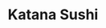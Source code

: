 ---
layout: place
title: "Katana Sushi"
permalink: /virginia/midlothian/katana-sushi.html
stateAbbr: VA
stateName: Virginia
cityName: Midlothian
seo:
  name: "Katana Sushi"
  type: Restaurant
  links: https://www.facebook.com/MidlothianKatanaSushi?ref=hl
description: "Katana Sushi serves delicious sushi in Midlothian, Virginia. Try fresh Japanese dishes for a great dining experience. Available for takeout, lunch, and dinner."
place_id: ChIJZUoZKgFusYkRmqxeJ-J-Cp0
photos:
  - name: >-
      places/ChIJZUoZKgFusYkRmqxeJ-J-Cp0/photos/AeeoHcLAQSiG6_sfxpblVQXW4-IeFYEXPogTLyzHxuJuA-lRTQ-GHm5mNYxx0fFNHU4z5l4OcdM5LqKJUzT9ajUiQl97RJfFAWi6dIVYtg2XqRCVuIXltrt4wSWAkYEnDGVXdvHjpWDC4hv4Sy_Oxyn2_2WQqiRt0HChxBL9OY-m5fLVn0TiRzhmZiTYnDDs7DXw9T7_nnhENF_79uHrnAelPOu06qWKBoY17x1xlV7L1sm6cPrH26876Icko5d2bd0ZY3mE-wgNdSiLzuvTBI3oKJcQE4x7_BUb4r4PrSqV-W0URQ
    widthPx: 2048
    heightPx: 1536
    authorAttributions:
      - displayName: Katana Sushi
        uri: https://maps.google.com/maps/contrib/118028301919190790309
        photoUri: >-
          https://lh3.googleusercontent.com/a/ACg8ocL4crhyavkkeCGBaLz0Xj8UH39Y8oD_XOG1onSKAlAVTvD1PA=s100-p-k-no-mo
    flagContentUri: >-
      https://www.google.com/local/imagery/report/?cb_client=maps_api_places.places_api&image_key=!1e10!2sAF1QipPc8oY2J6izKfln_qWaHiC064XSgVt-evRtn8Dz&hl=en-US
    googleMapsUri: >-
      https://www.google.com/maps/place//data=!3m4!1e2!3m2!1sAF1QipPc8oY2J6izKfln_qWaHiC064XSgVt-evRtn8Dz!2e10!4m2!3m1!1s0x89b16e012a194a65:0x9d0a7ee2275eac9a
  - name: >-
      places/ChIJZUoZKgFusYkRmqxeJ-J-Cp0/photos/AeeoHcLdIjkiKFe1CiOpQck0XXIjaTddZmoC4eUnXC3ATQcxerialmDDrA6458SOIC-mGu_7YofIUew6Ejn-z_-X9aIN3sxIxtMVM94m7RteqOxBQvq_zBWcbAKv-pH1kDU9qyJTfqh9Ai4MOJxYlwqZsIT15rJ2irKXHqVRlVUKGSx62AlrZYEVLnnmvCVKci1OhTDqu2R3yDrAfAFTgKLlVHaejabXoNx6V1SQVNQzuxMmvLG_wAQSJOm8MLM14MjPq5BzcasDrdhxYwjTdi-WeEgEGLGy7sC_gL0kqOkk747S-amS6p2BIC6kDPUhynIxskeH1AJecSpr1KBWJ2Iezg9CVHtFNrqPXROgJfu2EuTDeLnsqLNvf1lvfmItwaUZgUuo9Kv9nzEX-ksBJ1gck-xCnY0elaeb6IItO7foea_3D3PIPqfaJHGU94gz4RKV
    widthPx: 4000
    heightPx: 1848
    authorAttributions:
      - displayName: Alfred
        uri: https://maps.google.com/maps/contrib/100223626666596942245
        photoUri: >-
          https://lh3.googleusercontent.com/a-/ALV-UjU-wDyQBer5dfRNoz6V6mtyzl0HWUG4AOxXXWgUOXqDLRsWfc01CQ=s100-p-k-no-mo
    flagContentUri: >-
      https://www.google.com/local/imagery/report/?cb_client=maps_api_places.places_api&image_key=!1e10!2sCIABIhAA3ilWdRhOzGf5sT8AA_wo&hl=en-US
    googleMapsUri: >-
      https://www.google.com/maps/place//data=!3m4!1e2!3m2!1sCIABIhAA3ilWdRhOzGf5sT8AA_wo!2e10!4m2!3m1!1s0x89b16e012a194a65:0x9d0a7ee2275eac9a
  - name: >-
      places/ChIJZUoZKgFusYkRmqxeJ-J-Cp0/photos/AeeoHcKLuGLVweTyAihkLHvxh6aBbAVLsHbA7II8kq1hMjxm8UEyA3i23SgTQ4EVuN5Av2G4N3eDxGgLBQ5L6CnNwukEPIyCZNEgjG22ZZ-VoxPQakdDmbTrnZVle95EAcERdPyAfhQtNughslJZ-XVweFdgU74Ztk4fSjbCHlw23QGggCIJX-aAm5JFYLGNO8oTVknjnW8g4HjcMVSh09eN5pCsu0e_aidaCMwWSblRO66i6TjEb9ln__LthVdDny_leO-vlFRDZXvo0RAsoDjZSwTivS9a6NEKb10vG_725Ba4a_2n1rAaMVFsPqaT0wf3JCvD3Ohe_Aq0N-xM1zZ_TCbAspI6gfQs9D2jRR8k-m7-E24cCniggqwvR0bIvMIXzDd1CR9hdPcRLSWdpBfsyj21GTqdAj2-2loCqV8PWqOQ2A
    widthPx: 4800
    heightPx: 3599
    authorAttributions:
      - displayName: Alexander “Iskander” Kraftsoff
        uri: https://maps.google.com/maps/contrib/113156511107574928311
        photoUri: >-
          https://lh3.googleusercontent.com/a-/ALV-UjUukAsJpQN9i_hDf3YeCvR59i3IgozUxiPPHQfS07FZ16mO8bWE=s100-p-k-no-mo
    flagContentUri: >-
      https://www.google.com/local/imagery/report/?cb_client=maps_api_places.places_api&image_key=!1e10!2sCIHM0ogKEICAgMDgx4vFBQ&hl=en-US
    googleMapsUri: >-
      https://www.google.com/maps/place//data=!3m4!1e2!3m2!1sCIHM0ogKEICAgMDgx4vFBQ!2e10!4m2!3m1!1s0x89b16e012a194a65:0x9d0a7ee2275eac9a
  - name: >-
      places/ChIJZUoZKgFusYkRmqxeJ-J-Cp0/photos/AeeoHcIFWsEve_pNgDPj8EkEEYsus68PH-hAqme_Ip22RouxhCRHdib9J-sjfeaeMppf2lYIj-ZiwdCO-0cFVRzITjvno6Uk7whMZccj6ho_oQxhoueZaMaTgGJ-EaOBemHD2-3vqQN39NG_NKqxT9pKYmO9E_fhYBOAef-uQkIIREAr0Kop8RWNbTvsHPqV1IndXNf-G5rYk5W-vZ3OBJWFoSBBPjqlQg7ZDabIFcoZb3FQtiLm1vk2zktGV112wUyz4dUPka6_FlNUDnt0apAIx98jFzIlepixAwjsDqg-WuWlNNHBnJ8Ol7mYHJqAguWT98WIaWDP1MVYIjdouvYcu6mtx9p0rWf8H-salUJiMwFJVd2uWpSRIxDI0H6ht9Io9wvvNjbMRceGjtXH7KB67szrHYRXsg8uWu6nj8lVqOc
    widthPx: 3024
    heightPx: 4032
    authorAttributions:
      - displayName: Donald
        uri: https://maps.google.com/maps/contrib/113304698156837750838
        photoUri: >-
          https://lh3.googleusercontent.com/a/ACg8ocKhMAI5buDzymCj8JRpKj3emKDRcI0EgRI80V9nvty5LbqwIA=s100-p-k-no-mo
    flagContentUri: >-
      https://www.google.com/local/imagery/report/?cb_client=maps_api_places.places_api&image_key=!1e10!2sCIHM0ogKEICAgIDPxvWBeA&hl=en-US
    googleMapsUri: >-
      https://www.google.com/maps/place//data=!3m4!1e2!3m2!1sCIHM0ogKEICAgIDPxvWBeA!2e10!4m2!3m1!1s0x89b16e012a194a65:0x9d0a7ee2275eac9a
  - name: >-
      places/ChIJZUoZKgFusYkRmqxeJ-J-Cp0/photos/AeeoHcJE06Nf1LV39UvXf8xsMzFtDOIDUg1aRbV7Rc-CkQ7BT4XGzFhSX3AfB4tUs3Z1KCaFo5ohDd37FZ6VZJGQijrXG2jqGW_avu0IkmnbQPk4OND8eW7r_NlJ7t5QFRjRDiMbMMAd0fjhXqhXcvJCAOx7AhP-dMfNtCj9dGLfl8PCbCZwwB_GYgSyZgWFn2cb44GJNMWgRiYFmfjrlB4iDC1SLjA_tRax0AdJL5mF8mj-dbjOeH_9-TrmgeJlpch2YuhAZLh8OQfoPi8rSutIXF-u6gX8rqYAA8oTYHmidPkfIxAaDgLqULQz014qT6KKXmRDukV-AWGhT5V1QwBedLGJ3nfSErSwAVBafmoT2xkpA5hTCCJ6aQinyMqXtjt1Z3r_hqf8UEWvvzyiopCVAW3bfKx3fNwDTbdzhiT88F3GDg
    widthPx: 4000
    heightPx: 3000
    authorAttributions:
      - displayName: Foto Fern
        uri: https://maps.google.com/maps/contrib/103816232673562443623
        photoUri: >-
          https://lh3.googleusercontent.com/a-/ALV-UjVBDby4Q5oFrFJ29O7HkDAznJT4yei83OOCEcQ6xGWre1JBfCqykg=s100-p-k-no-mo
    flagContentUri: >-
      https://www.google.com/local/imagery/report/?cb_client=maps_api_places.places_api&image_key=!1e10!2sCIHM0ogKEICAgIDp_ZTQAQ&hl=en-US
    googleMapsUri: >-
      https://www.google.com/maps/place//data=!3m4!1e2!3m2!1sCIHM0ogKEICAgIDp_ZTQAQ!2e10!4m2!3m1!1s0x89b16e012a194a65:0x9d0a7ee2275eac9a
  - name: >-
      places/ChIJZUoZKgFusYkRmqxeJ-J-Cp0/photos/AeeoHcJjlqCu5RZQ3LaFDOdc_cu7mUHnBJ3PSBJ1jm4s-eERxKh42bRjdEP75jN4NHu2-25HoCjhf76NDxzEtJ-MbEV9MI3fx-aSKKHQDulux-sw86otRjS9vylf-wzf7a5XovZGigWBCF5u7mBHZxoemSqkUoyEgT127uHh7xaBV3i410GqHu7Gq0DxYL3Py4LBWvDQQpyqs7DrX8AokhDwRZqMT5AWybQXl2Pbj3MPafFgNDqOA1Y6eKzTP5stxLlOcdDW8xO5Guq_QOcGLO7noHrP94I-IBhJOXTgvop6Qll7t1ysN1o3BHTLQcOzAhByZMxUGVZDbIYISlZWgaJuvDqCLdwojRU9VCnZ1yt1wqP86dJ7OPqZHJ-kQaoHtF8YxuMbv8nxOtI2gCaAWxkuF8BYJCaXbuRsTgF_gV4x_esju4lH
    widthPx: 4000
    heightPx: 3000
    authorAttributions:
      - displayName: Foto Fern
        uri: https://maps.google.com/maps/contrib/103816232673562443623
        photoUri: >-
          https://lh3.googleusercontent.com/a-/ALV-UjVBDby4Q5oFrFJ29O7HkDAznJT4yei83OOCEcQ6xGWre1JBfCqykg=s100-p-k-no-mo
    flagContentUri: >-
      https://www.google.com/local/imagery/report/?cb_client=maps_api_places.places_api&image_key=!1e10!2sCIHM0ogKEICAgIDp_ZTQgQE&hl=en-US
    googleMapsUri: >-
      https://www.google.com/maps/place//data=!3m4!1e2!3m2!1sCIHM0ogKEICAgIDp_ZTQgQE!2e10!4m2!3m1!1s0x89b16e012a194a65:0x9d0a7ee2275eac9a
  - name: >-
      places/ChIJZUoZKgFusYkRmqxeJ-J-Cp0/photos/AeeoHcJnIky2K7BR0F0hA7EkRLMDqVQ6aBkow8E4YT-XvI1CgEjh6WNpnASmgwrq-nhGotLUnWinpR3Kfci2E4PUcjE2fzmWvYdNeDtL6iLkO5HLXgD4QApVtaPa-GQxImHdh6s7VeHAARP4FTyaMjeGfqfeoU7eXhxLcD5cOmC_jz_ZWhkadEFmh1lh7nNSQ8GmqH7SwpQ66GYjCInLexGp_ClbNp8IfJVtvoZXd_ghpAEyxdHXq1kEfuSXoYmmgM4I0Vg34r3U-obgscvZZ9u4xWHdwhHb9FxwW6RYRvv0V8MVPbW7mxFf_wkF57gvitGiBc8VT87BcRzAO-eNJRHjoCPOYWnmj-ogB5te2LUT2P-aHJWSPs9H7TbXowUdfLjd4xsVFIm35wKM_ZMUaCs4ZvTCsIoo8b6mqEl7retWMEA
    widthPx: 3000
    heightPx: 4000
    authorAttributions:
      - displayName: Mrs Hod
        uri: https://maps.google.com/maps/contrib/101857390387726618523
        photoUri: >-
          https://lh3.googleusercontent.com/a-/ALV-UjU16oQ57QII1-hUonGZ6Z867Zz2c2f90YCcJP273r9EK6v3mbs=s100-p-k-no-mo
    flagContentUri: >-
      https://www.google.com/local/imagery/report/?cb_client=maps_api_places.places_api&image_key=!1e10!2sCIHM0ogKEICAgIDx3cmZOw&hl=en-US
    googleMapsUri: >-
      https://www.google.com/maps/place//data=!3m4!1e2!3m2!1sCIHM0ogKEICAgIDx3cmZOw!2e10!4m2!3m1!1s0x89b16e012a194a65:0x9d0a7ee2275eac9a
  - name: >-
      places/ChIJZUoZKgFusYkRmqxeJ-J-Cp0/photos/AeeoHcIoHa_5hZPNWCeqYLrwM7ilpSeY755YnF0odCY9xkjs9FGbPVeitI4Mut4G8Cxwhfs9Ug5_G1f9FwR0IPJRtlSEI3sbLLvMOywj2Jc20uabEHnTO2NwPZA_HrNjlcMQYOgO3m-fj1DmoUa2uR_xgeUAEXNvsMUx-0WTV-h064Tk1pSJyo1Fiay56C6BE3A50g2od-anzPMCZUVjdXKSXjZhBC29FmnYjFomc_-1wZl4O9gqTgaELOj6srNDbc-dxX6gc-dXaHVVpxi6rf5N5k5M30Ak4dtNoQxvcujdh6iJOFSO_93CZIqdtJrIXbfRM7Q8-KtNSYvdwWyvTxzbj_0NMLUYAhJm2CtAdH5BwRoIn8M4jqLpeZLaN3wOB6Oos0q_bhKK_qNGXEi7wv1NagddnwmXyaLqkIYN_Kzqj-A
    widthPx: 4032
    heightPx: 3024
    authorAttributions:
      - displayName: Beau Dudiez
        uri: https://maps.google.com/maps/contrib/102260930227369336442
        photoUri: >-
          https://lh3.googleusercontent.com/a/ACg8ocLq3oA34PCn8Y3jqiBxvACRP86n65M0tu2DqEL35OXg8e6mbQ=s100-p-k-no-mo
    flagContentUri: >-
      https://www.google.com/local/imagery/report/?cb_client=maps_api_places.places_api&image_key=!1e10!2sCIHM0ogKEICAgIDmyuLbTQ&hl=en-US
    googleMapsUri: >-
      https://www.google.com/maps/place//data=!3m4!1e2!3m2!1sCIHM0ogKEICAgIDmyuLbTQ!2e10!4m2!3m1!1s0x89b16e012a194a65:0x9d0a7ee2275eac9a
  - name: >-
      places/ChIJZUoZKgFusYkRmqxeJ-J-Cp0/photos/AeeoHcLmkf2KzgXDSZnsJ8uEuOe3wojTVMVlFUmTctz82PRa_3rLS2jvPRdxUcWZoNZH8HPa2gdXr54zu2A8Ybz6PPhnoDWvIF_TCk4nMthNZ6H2hAamQXl2-HjBsNZtuka-KB5NMaT-X-UqKSx6c9EnjW7qKS6AgJHVyWLMZj2ezErDOwF2WvlX7HDrJogXvW9AXDMfmHhxgmFGMDPtiNatXcgH3c1gyhXOzPH3QQz9AmOv1AFIpRVNuNsFE21Qxjqa3p7cPL82PIW4GZzcbJ5nM49naIsWu95c-lSXqxoMDm7FnuzwljtQT0c3j6O-LC9ujMcA3I2888rzMrIyZkKgXroyT-m52-6HEIEF19SqQDjX_vM9uCYgiidcORdzvA7ZMIcMMtI2TLvXLTf5v0L7vwqFfofVhL1KbGAe5fMgRjebCQ
    widthPx: 4080
    heightPx: 3072
    authorAttributions:
      - displayName: bruce hoang
        uri: https://maps.google.com/maps/contrib/101508111928725505280
        photoUri: >-
          https://lh3.googleusercontent.com/a-/ALV-UjUSmyLuI3a1p5_1Be1XMC0sZR9B6gGh-UN7hC83ZNjgC6-dK-PAMg=s100-p-k-no-mo
    flagContentUri: >-
      https://www.google.com/local/imagery/report/?cb_client=maps_api_places.places_api&image_key=!1e10!2sCIHM0ogKEICAgIC32eaQBw&hl=en-US
    googleMapsUri: >-
      https://www.google.com/maps/place//data=!3m4!1e2!3m2!1sCIHM0ogKEICAgIC32eaQBw!2e10!4m2!3m1!1s0x89b16e012a194a65:0x9d0a7ee2275eac9a
  - name: >-
      places/ChIJZUoZKgFusYkRmqxeJ-J-Cp0/photos/AeeoHcI9FT8Dv9rVXctz_AvCeOCq87iCZZsMw1TB-TQvTB2DZOiON_mfQiQfXp-B5mUTR_x3zDZkMlXYFyxUm1DbR4VcbnftypvUQmXHAgYhZx_dk_4Q3WRpFgheGEmeiEBtQ-TGOZMrAxeXK-_S6FO5JUAghxokM0b5WzLqY3g_HMreFRFBALL_NwFM7JpxRhqDZLZn42LuyVBiqGqxeGt6JZyDtqPeSVNAw1Z0HLC8qdvcuW4rMn2si0N9rfzP_ofE9kYZqJV7yV-r_k2s_KzSH7lzxbqHEIpZYlKD03vPzlhvvq4PGCbR_54We7-jLvu1CA8rgvQLK1jDPklv_UYpw1dC4CCcv2Yu6NI1mAgqCu-0NanlGJM8wBNyu50_Ah2YLN1I0zLm3w_PcOA7_94I3TGhM6haLHDxlbsre0C3Qk8
    widthPx: 3266
    heightPx: 4354
    authorAttributions:
      - displayName: Jamie Dettmer
        uri: https://maps.google.com/maps/contrib/100485118400408274420
        photoUri: >-
          https://lh3.googleusercontent.com/a/ACg8ocIxGRVL0oOwV0qX9xpo7mECi_0TmpWgGZWpt9JGeQ1QULcE0A=s100-p-k-no-mo
    flagContentUri: >-
      https://www.google.com/local/imagery/report/?cb_client=maps_api_places.places_api&image_key=!1e10!2sCIHM0ogKEICAgICu7LOQEw&hl=en-US
    googleMapsUri: >-
      https://www.google.com/maps/place//data=!3m4!1e2!3m2!1sCIHM0ogKEICAgICu7LOQEw!2e10!4m2!3m1!1s0x89b16e012a194a65:0x9d0a7ee2275eac9a
address: 13825 Village Place Dr, Midlothian, VA 23114, USA
street: 13825 Village Place Dr
city: Midlothian
state: VA
zip: '23114'
country: USA
neighborhood: Charter Colony
latitude: '37.503531'
longitude: '-77.656521'
accessibility_options:
  wheelchairAccessibleParking: true
  wheelchairAccessibleEntrance: true
  wheelchairAccessibleRestroom: true
  wheelchairAccessibleSeating: true
business_status: OPERATIONAL
name: Katana Sushi
google_maps_links:
  directionsUri: >-
    https://www.google.com/maps/dir//''/data=!4m7!4m6!1m1!4e2!1m2!1m1!1s0x89b16e012a194a65:0x9d0a7ee2275eac9a!3e0
  placeUri: https://maps.google.com/?cid=11315996523510017178
  writeAReviewUri: >-
    https://www.google.com/maps/place//data=!4m3!3m2!1s0x89b16e012a194a65:0x9d0a7ee2275eac9a!12e1
  reviewsUri: >-
    https://www.google.com/maps/place//data=!4m4!3m3!1s0x89b16e012a194a65:0x9d0a7ee2275eac9a!9m1!1b1
  photosUri: >-
    https://www.google.com/maps/place//data=!4m3!3m2!1s0x89b16e012a194a65:0x9d0a7ee2275eac9a!10e5
primary_type: Sushi Restaurant
opening_hours:
  regular: null
  current: null
secondary_opening_hours:
  regular:
    weekdayDescriptions: null
    type: null
  current:
    weekdayDescriptions: null
    type: null
phone: (804) 893-4787
price_level: PRICE_LEVEL_MODERATE
price_range: $20 &ndash; $30
rating: '4.8'
rating_count: 0
website: https://www.facebook.com/MidlothianKatanaSushi?ref=hl
reviews:
  - name: >-
      places/ChIJZUoZKgFusYkRmqxeJ-J-Cp0/reviews/ChZDSUhNMG9nS0VJQ0FnSURQcHB5ZmVREAE
    relativePublishTimeDescription: 4 months ago
    rating: 5
    text:
      text: >-
        I recently visited this sushi restaurant after seeing it ranked 31st on
        Yelp, and I have to say, it absolutely lived up to the hype! The sushi
        was incredibly fresh, with no fishy odor at all, and the slices were
        thick and satisfying. The owner is not only friendly but also clearly
        hardworking, making sure everything runs smoothly.


        What really stood out was the unique touch of using purple rice instead
        of the usual white rice, which added an interesting flavor and made the
        sushi even more memorable. The prices are very affordable for the
        quality of food you get, which is a huge plus. I’ll definitely be
        returning with my family soon! ❤️❤️
      languageCode: en
    originalText:
      text: >-
        I recently visited this sushi restaurant after seeing it ranked 31st on
        Yelp, and I have to say, it absolutely lived up to the hype! The sushi
        was incredibly fresh, with no fishy odor at all, and the slices were
        thick and satisfying. The owner is not only friendly but also clearly
        hardworking, making sure everything runs smoothly.


        What really stood out was the unique touch of using purple rice instead
        of the usual white rice, which added an interesting flavor and made the
        sushi even more memorable. The prices are very affordable for the
        quality of food you get, which is a huge plus. I’ll definitely be
        returning with my family soon! ❤️❤️
      languageCode: en
    authorAttribution:
      displayName: olivia
      uri: https://www.google.com/maps/contrib/110727468384365808588/reviews
      photoUri: >-
        https://lh3.googleusercontent.com/a/ACg8ocIynWGb9PxrlOjPjDCc4dzPR5UVes04GcWEr33Qu78BoLzjMg=s128-c0x00000000-cc-rp-mo
    publishTime: '2024-12-01T18:18:04.037978Z'
    flagContentUri: >-
      https://www.google.com/local/review/rap/report?postId=ChZDSUhNMG9nS0VJQ0FnSURQcHB5ZmVREAE&d=17924085&t=1
    googleMapsUri: >-
      https://www.google.com/maps/reviews/data=!4m6!14m5!1m4!2m3!1sChZDSUhNMG9nS0VJQ0FnSURQcHB5ZmVREAE!2m1!1s0x89b16e012a194a65:0x9d0a7ee2275eac9a
  - name: >-
      places/ChIJZUoZKgFusYkRmqxeJ-J-Cp0/reviews/ChdDSUhNMG9nS0VJQ0FnTURnXzk3VV9BRRAB
    relativePublishTimeDescription: 4 weeks ago
    rating: 5
    text:
      text: >-
        this is without a doubt the best sushi in Richmond and it’s not even
        close. All of the fish is fresh and delicious. They even have specialty
        cuts like chu toro and o toro. considering the quality of Sushi I am
        blown away by how affordable this price is. I cannot recommend this
        place enough. For those that arent big Raw fish fans, the cooked rolls
        are phenomenal and my wife loves them.10 out of 10! You will not find
        better sushi in Richmond
      languageCode: en
    originalText:
      text: >-
        this is without a doubt the best sushi in Richmond and it’s not even
        close. All of the fish is fresh and delicious. They even have specialty
        cuts like chu toro and o toro. considering the quality of Sushi I am
        blown away by how affordable this price is. I cannot recommend this
        place enough. For those that arent big Raw fish fans, the cooked rolls
        are phenomenal and my wife loves them.10 out of 10! You will not find
        better sushi in Richmond
      languageCode: en
    authorAttribution:
      displayName: David Randolph
      uri: https://www.google.com/maps/contrib/105841091453355986612/reviews
      photoUri: >-
        https://lh3.googleusercontent.com/a-/ALV-UjWXFVJPhMIgLCD63Ou3Bv5Mj67RTxz6z4PNM2ngm79ML35MAU5X=s128-c0x00000000-cc-rp-mo-ba2
    publishTime: '2025-03-16T14:23:21.927974Z'
    flagContentUri: >-
      https://www.google.com/local/review/rap/report?postId=ChdDSUhNMG9nS0VJQ0FnTURnXzk3VV9BRRAB&d=17924085&t=1
    googleMapsUri: >-
      https://www.google.com/maps/reviews/data=!4m6!14m5!1m4!2m3!1sChdDSUhNMG9nS0VJQ0FnTURnXzk3VV9BRRAB!2m1!1s0x89b16e012a194a65:0x9d0a7ee2275eac9a
  - name: >-
      places/ChIJZUoZKgFusYkRmqxeJ-J-Cp0/reviews/ChZDSUhNMG9nS0VJQ0FnSURmX29Ud05nEAE
    relativePublishTimeDescription: 3 months ago
    rating: 5
    text:
      text: >-
        The best sushi and service in the area hands down! My favorite rolls are
        French Kiss and Gadzilla. The Katana balls, miso soup and Tempura are
        divine. The matcha tea taste authentic. Everything is 10/10. They are so
        nice and attentive, customer service is top notch. The ambiance is
        great, soft classical music, tv on no sound, and plenty of parking.
        Highly recommend!
      languageCode: en
    originalText:
      text: >-
        The best sushi and service in the area hands down! My favorite rolls are
        French Kiss and Gadzilla. The Katana balls, miso soup and Tempura are
        divine. The matcha tea taste authentic. Everything is 10/10. They are so
        nice and attentive, customer service is top notch. The ambiance is
        great, soft classical music, tv on no sound, and plenty of parking.
        Highly recommend!
      languageCode: en
    authorAttribution:
      displayName: Love always Jasmine
      uri: https://www.google.com/maps/contrib/116715703327781460511/reviews
      photoUri: >-
        https://lh3.googleusercontent.com/a-/ALV-UjXS9H_TbDs7dnZGS0jiI-ky5IRVv_hQu29dkO_xpStITmk9vvSLnQ=s128-c0x00000000-cc-rp-mo-ba3
    publishTime: '2025-01-07T01:50:57.250038Z'
    flagContentUri: >-
      https://www.google.com/local/review/rap/report?postId=ChZDSUhNMG9nS0VJQ0FnSURmX29Ud05nEAE&d=17924085&t=1
    googleMapsUri: >-
      https://www.google.com/maps/reviews/data=!4m6!14m5!1m4!2m3!1sChZDSUhNMG9nS0VJQ0FnSURmX29Ud05nEAE!2m1!1s0x89b16e012a194a65:0x9d0a7ee2275eac9a
  - name: >-
      places/ChIJZUoZKgFusYkRmqxeJ-J-Cp0/reviews/ChZDSUhNMG9nS0VJQ0FnSURQeHZXQldBEAE
    relativePublishTimeDescription: 4 months ago
    rating: 5
    text:
      text: >-
        I was blown away by the incredible value at Katana Sushi! The generous
        portions of premium fish were simply divine and the kitchen knows how to
        craft a delicious meal. Worth the money and must-try for sushi lovers!
      languageCode: en
    originalText:
      text: >-
        I was blown away by the incredible value at Katana Sushi! The generous
        portions of premium fish were simply divine and the kitchen knows how to
        craft a delicious meal. Worth the money and must-try for sushi lovers!
      languageCode: en
    authorAttribution:
      displayName: Donald
      uri: https://www.google.com/maps/contrib/113304698156837750838/reviews
      photoUri: >-
        https://lh3.googleusercontent.com/a/ACg8ocKhMAI5buDzymCj8JRpKj3emKDRcI0EgRI80V9nvty5LbqwIA=s128-c0x00000000-cc-rp-mo
    publishTime: '2024-12-01T17:14:43.528837Z'
    flagContentUri: >-
      https://www.google.com/local/review/rap/report?postId=ChZDSUhNMG9nS0VJQ0FnSURQeHZXQldBEAE&d=17924085&t=1
    googleMapsUri: >-
      https://www.google.com/maps/reviews/data=!4m6!14m5!1m4!2m3!1sChZDSUhNMG9nS0VJQ0FnSURQeHZXQldBEAE!2m1!1s0x89b16e012a194a65:0x9d0a7ee2275eac9a
  - name: >-
      places/ChIJZUoZKgFusYkRmqxeJ-J-Cp0/reviews/ChZDSUhNMG9nS0VJQ0FnTUNnemJfLUJ3EAE
    relativePublishTimeDescription: a month ago
    rating: 5
    text:
      text: >-
        The purple rice they are known for is absolutely beautiful and yummy!
        The miso soup has so much flavor! Some of the best I’ve had! My group of
        fellow sushi eaters indulged in quite a few rolls and loved almost all
        of them, the only critique was one that was more difficult to eat bc of
        the tin foil it was cooked in! Otherwise an amazing meal and great
        service! Definitely recommend if you’re in the Midlothian area!
      languageCode: en
    originalText:
      text: >-
        The purple rice they are known for is absolutely beautiful and yummy!
        The miso soup has so much flavor! Some of the best I’ve had! My group of
        fellow sushi eaters indulged in quite a few rolls and loved almost all
        of them, the only critique was one that was more difficult to eat bc of
        the tin foil it was cooked in! Otherwise an amazing meal and great
        service! Definitely recommend if you’re in the Midlothian area!
      languageCode: en
    authorAttribution:
      displayName: Lauren Z.
      uri: https://www.google.com/maps/contrib/103437559730718870049/reviews
      photoUri: >-
        https://lh3.googleusercontent.com/a/ACg8ocJWzfrdIgEIqOuXei5ae7GLCVYBErrWd1p1sZGNo8C1O6w7ew=s128-c0x00000000-cc-rp-mo
    publishTime: '2025-02-19T22:01:27.835189Z'
    flagContentUri: >-
      https://www.google.com/local/review/rap/report?postId=ChZDSUhNMG9nS0VJQ0FnTUNnemJfLUJ3EAE&d=17924085&t=1
    googleMapsUri: >-
      https://www.google.com/maps/reviews/data=!4m6!14m5!1m4!2m3!1sChZDSUhNMG9nS0VJQ0FnTUNnemJfLUJ3EAE!2m1!1s0x89b16e012a194a65:0x9d0a7ee2275eac9a
parking_options:
  freeParkingLot: true
  freeStreetParking: true
  paidStreetParking: false
  valetParking: false
payment_options:
  acceptsCreditCards: true
  acceptsDebitCards: true
  acceptsCashOnly: false
  acceptsNfc: true
allow_dogs: null
curbside_pickup: null
delivery: false
dine_in: true
good_for_children: true
good_for_groups: true
good_for_sports: false
live_music: false
menu_for_children: true
outdoor_seating: false
reservable: true
restroom: true
serves_beer: true
serves_breakfast: false
serves_brunch: false
serves_cocktails: true
serves_coffee: null
serves_dinner: true
serves_dessert: true
serves_lunch: true
serves_vegetarian_food: true
serves_wine: true
takeout: true
update_category: essentials
summary: null

---